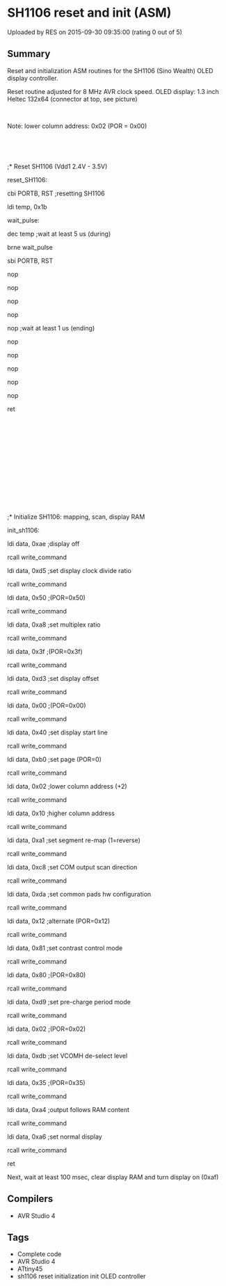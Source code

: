 # SH1106 reset and init (ASM)

Uploaded by RES on 2015-09-30 09:35:00 (rating 0 out of 5)

## Summary

Reset and initialization ASM routines for the SH1106 (Sino Wealth) OLED display controller.


Reset routine adjusted for 8 MHz AVR clock speed. OLED display: 1.3 inch Heltec 132x64 (connector at top, see picture)


 


Note: lower column address: 0x02 (POR = 0x00)


 


 


;* Reset SH1106 (Vdd1 2.4V - 3.5V)


reset\_SH1106:  

cbi PORTB, RST ;resetting SH1106  

ldi temp, 0x1b  

wait\_pulse:  

dec temp ;wait at least 5 us (during)  

brne wait\_pulse  

sbi PORTB, RST  

nop  

nop  

nop  

nop  

nop ;wait at least 1 us (ending)  

nop  

nop  

nop  

nop  

nop  

ret


 


 


 


 


 


 


 


;* Initialize SH1106: mapping, scan, display RAM


init\_sh1106:  

ldi data, 0xae ;display off  

rcall write\_command  

ldi data, 0xd5 ;set display clock divide ratio  

rcall write\_command  

ldi data, 0x50 ;(POR=0x50)  

rcall write\_command  

ldi data, 0xa8 ;set multiplex ratio  

rcall write\_command  

ldi data, 0x3f ;(POR=0x3f)  

rcall write\_command  

ldi data, 0xd3 ;set display offset  

rcall write\_command  

ldi data, 0x00 ;(POR=0x00)  

rcall write\_command  

ldi data, 0x40 ;set display start line  

rcall write\_command  

ldi data, 0xb0 ;set page (POR=0)  

rcall write\_command  

ldi data, 0x02 ;lower column address (+2)  

rcall write\_command  

ldi data, 0x10 ;higher column address  

rcall write\_command  

ldi data, 0xa1 ;set segment re-map (1=reverse)  

rcall write\_command  

ldi data, 0xc8 ;set COM output scan direction  

rcall write\_command  

ldi data, 0xda ;set common pads hw configuration  

rcall write\_command  

ldi data, 0x12 ;alternate (POR=0x12)  

rcall write\_command  

ldi data, 0x81 ;set contrast control mode  

rcall write\_command  

ldi data, 0x80 ;(POR=0x80)  

rcall write\_command  

ldi data, 0xd9 ;set pre-charge period mode  

rcall write\_command  

ldi data, 0x02 ;(POR=0x02)  

rcall write\_command  

ldi data, 0xdb ;set VCOMH de-select level  

rcall write\_command  

ldi data, 0x35 ;(POR=0x35)  

rcall write\_command  

ldi data, 0xa4 ;output follows RAM content  

rcall write\_command  

ldi data, 0xa6 ;set normal display  

rcall write\_command  

ret


Next, wait at least 100 msec, clear display RAM and turn display on (0xaf)

## Compilers

- AVR Studio 4

## Tags

- Complete code
- AVR Studio 4
- ATtiny45
- sh1106 reset initialization init OLED controller
